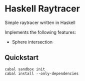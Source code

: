 # Haskell Raytracer
Simple raytracer written in Haskell


Implements the following features:
+ Sphere intersection

## Quickstart

```
cabal sandbox init
cabal install --only-dependencies
```

